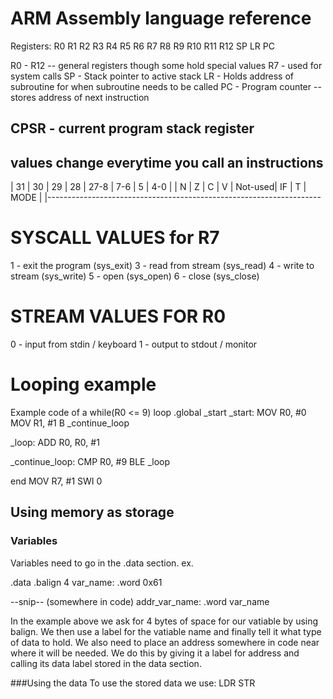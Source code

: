 # ARM Assembly language reference
Registers:
R0 R1 R2 R3 R4 R5 R6 R7 R8 R9 R10 R11 R12 SP LR PC

R0 - R12 -- general registers though some hold special values
R7 - used for system calls
SP - Stack pointer to active stack
LR - Holds address of subroutine for when subroutine needs to be called
PC - Program counter -- stores address of next instruction

## CPSR - current program stack register
values change everytime you call an instructions
---------------------------------------------------------------------
|	31	|	30	|	29	|	28	|	27-8	|	7-6	|	5	|	4-0	|
|	N	|	Z	|	C	|	V	|	Not-used|	IF	|	T	|  MODE	|
|--------------------------------------------------------------------

# SYSCALL VALUES for R7
1 - exit the program (sys_exit)
3 - read from stream (sys_read)
4 - write to stream (sys_write)
5 - open (sys_open) 
6 - close (sys_close)

# STREAM VALUES FOR R0
0 - input from stdin / keyboard
1 - output to stdout / monitor

# Looping example
Example code of a while(R0 <= 9) loop
.global _start
_start:
	MOV R0, #0
	MOV R1, #1
	B _continue_loop

_loop:
	ADD R0, R0, #1

_continue_loop:
	CMP R0, #9
	BLE _loop

end
	MOV R7, #1
	SWI 0

## Using memory as storage
### Variables
Variables need to go in the .data section.
ex.
	
.data
.balign 4
var_name:
	.word 0x61

--snip-- (somewhere in code)
addr_var_name: .word var_name

In the example above we ask for 4 bytes of space for our vatiable by using balign. We then use a label for the vatiable name and finally tell it what type of data to hold.
We also need to place an address somewhere in code near where it will be needed. We do this by giving it a label for address and calling its data label stored in the data section.

###Using the data
To use the stored data we use:
LDR <dst> <src>
STR <src> <dst>
